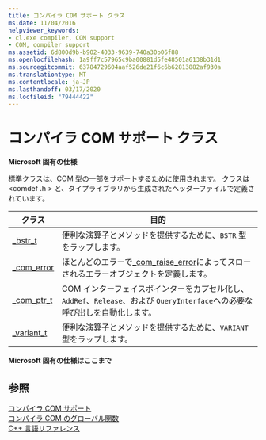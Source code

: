 ```yaml
---
title: コンパイラ COM サポート クラス
ms.date: 11/04/2016
helpviewer_keywords:
- cl.exe compiler, COM support
- COM, compiler support
ms.assetid: 6d800d9b-b902-4033-9639-740a30b06f88
ms.openlocfilehash: 1a9ff7c57965c9ba00881d5fe48501a6138b31d1
ms.sourcegitcommit: 63784729604aaf526de21f6c6b62813882af930a
ms.translationtype: MT
ms.contentlocale: ja-JP
ms.lasthandoff: 03/17/2020
ms.locfileid: "79444422"
---
```

# <a name="compiler-com-support-classes"></a>コンパイラ COM サポート クラス

**Microsoft 固有の仕様**

標準クラスは、COM 型の一部をサポートするために使用されます。 クラスは \<comdef .h > と、タイプライブラリから生成されたヘッダーファイルで定義されています。

|クラス|目的|
|-----------|-------------|
|[_bstr_t](../cpp/bstr-t-class.md)|便利な演算子とメソッドを提供するために、`BSTR` 型をラップします。|
|[_com_error](../cpp/com-error-class.md)|ほとんどのエラーで[_com_raise_error](../cpp/com-raise-error.md)によってスローされるエラーオブジェクトを定義します。|
|[_com_ptr_t](../cpp/com-ptr-t-class.md)|COM インターフェイスポインターをカプセル化し、`AddRef`、`Release`、および `QueryInterface`への必要な呼び出しを自動化します。|
|[_variant_t](../cpp/variant-t-class.md)|便利な演算子とメソッドを提供するために、`VARIANT` 型をラップします。|

**Microsoft 固有の仕様はここまで**

## <a name="see-also"></a>参照

[コンパイラ COM サポート](../cpp/compiler-com-support.md)<br/>
[コンパイラ COM のグローバル関数](../cpp/compiler-com-global-functions.md)<br/>
[C++ 言語リファレンス](../cpp/cpp-language-reference.md)